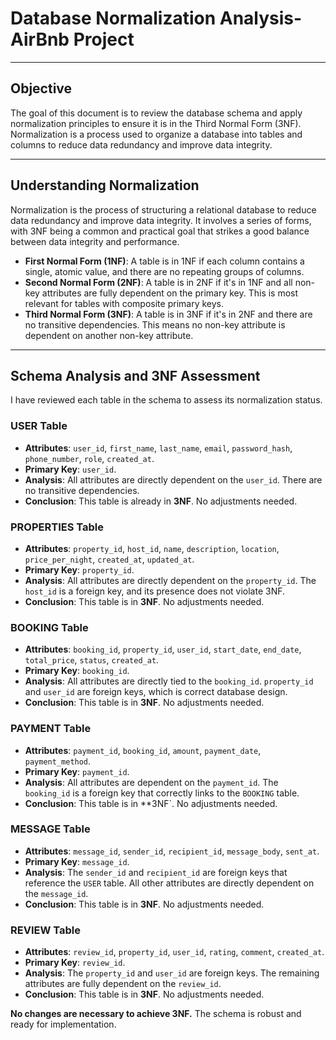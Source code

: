 # Database Normalization Analysis- AirBnb Project

---

## Objective

The goal of this document is to review the database schema and apply normalization principles to ensure it is in the Third Normal Form (3NF). Normalization is a process used to organize a database into tables and columns to reduce data redundancy and improve data integrity.


---

## Understanding Normalization

Normalization is the process of structuring a relational database to reduce data redundancy and improve data integrity. It involves a series of forms, with 3NF being a common and practical goal that strikes a good balance between data integrity and performance.

* **First Normal Form (1NF)**: A table is in 1NF if each column contains a single, atomic value, and there are no repeating groups of columns.
* **Second Normal Form (2NF)**: A table is in 2NF if it's in 1NF and all non-key attributes are fully dependent on the primary key. This is most relevant for tables with composite primary keys.
* **Third Normal Form (3NF)**: A table is in 3NF if it's in 2NF and there are no transitive dependencies. This means no non-key attribute is dependent on another non-key attribute.

---

## Schema Analysis and 3NF Assessment

I have reviewed each table in the schema to assess its normalization status.

### USER Table
- **Attributes**: `user_id`, `first_name`, `last_name`, `email`, `password_hash`, `phone_number`, `role`, `created_at`.
- **Primary Key**: `user_id`.
- **Analysis**: All attributes are directly dependent on the `user_id`. There are no transitive dependencies.
- **Conclusion**: This table is already in **3NF**. No adjustments needed.

### PROPERTIES Table
- **Attributes**: `property_id`, `host_id`, `name`, `description`, `location`, `price_per_night`, `created_at`, `updated_at`.
- **Primary Key**: `property_id`.
- **Analysis**: All attributes are directly dependent on the `property_id`. The `host_id` is a foreign key, and its presence does not violate 3NF.
- **Conclusion**: This table is in **3NF**. No adjustments needed.

### BOOKING Table
- **Attributes**: `booking_id`, `property_id`, `user_id`, `start_date`, `end_date`, `total_price`, `status`, `created_at`.
- **Primary Key**: `booking_id`.
- **Analysis**: All attributes are directly tied to the `booking_id`. `property_id` and `user_id` are foreign keys, which is correct database design.
- **Conclusion**: This table is in **3NF**. No adjustments needed.

### PAYMENT Table
- **Attributes**: `payment_id`, `booking_id`, `amount`, `payment_date`, `payment_method`.
- **Primary Key**: `payment_id`.
- **Analysis**: All attributes are dependent on the `payment_id`. The `booking_id` is a foreign key that correctly links to the `BOOKING` table.
- **Conclusion**: This table is in **3NF`. No adjustments needed.

### MESSAGE Table
- **Attributes**: `message_id`, `sender_id`, `recipient_id`, `message_body`, `sent_at`.
- **Primary Key**: `message_id`.
- **Analysis**: The `sender_id` and `recipient_id` are foreign keys that reference the `USER` table. All other attributes are directly dependent on the `message_id`.
- **Conclusion**: This table is in **3NF**. No adjustments needed.

### REVIEW Table
- **Attributes**: `review_id`, `property_id`, `user_id`, `rating`, `comment`, `created_at`.
- **Primary Key**: `review_id`.
- **Analysis**: The `property_id` and `user_id` are foreign keys. The remaining attributes are fully dependent on the `review_id`.
- **Conclusion**: This table is in **3NF**. No adjustments needed.


**No changes are necessary to achieve 3NF.** The schema is robust and ready for implementation.